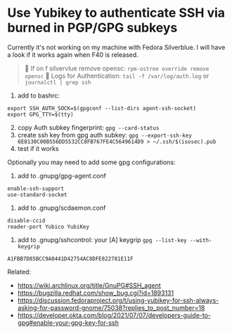 # Use Yubikey to authenticate SSH via burned in PGP/GPG subkeys

Currently it's not working on my machine with Fedora Silverblue. I will have a look if it works again when F40 is released.

> 🧐 If on f silvervlue remove opensc: `rpm-ostree override remove opensc`
> 🧐 Logs for Authentication: `tail -f /var/log/auth.log` or `journalctl | grep ssh`

1. add to bashrc:

```
export SSH_AUTH_SOCK=$(gpgconf --list-dirs agent-ssh-socket)
export GPG_TTY=$(tty)
```

2. copy Auth subkey fingerprint: `gpg --card-status`
2. create ssh key from gpg auth subkey: `gpg --export-ssh-key 6E8130C00B556DD5532CC8FB767FE4C5649614D9 > ~/.ssh/$(isosec).pub`
3. test if it works


Optionally you may need to add some gpg configurations:

1. add to .gnupg/gpg-agent.conf

```
enable-ssh-support
use-standard-socket
```

1. add to .gnupg/scdaemon.conf

```
disable-ccid
reader-port Yubico YubiKey
```

1. add to .gnupg/sshcontrol: your [A] keygrip `gpg --list-key --with-keygrip`

```
A1FBB7D85BCC9A0441D42754AC8DFE822781E11F
```

Related:

* <https://wiki.archlinux.org/title/GnuPG#SSH_agent>
* <https://bugzilla.redhat.com/show_bug.cgi?id=1893131>
* <https://discussion.fedoraproject.org/t/using-yubikey-for-ssh-always-asking-for-password-gnome/75038?replies_to_post_number=18>
* <https://developer.okta.com/blog/2021/07/07/developers-guide-to-gpg#enable-your-gpg-key-for-ssh>
